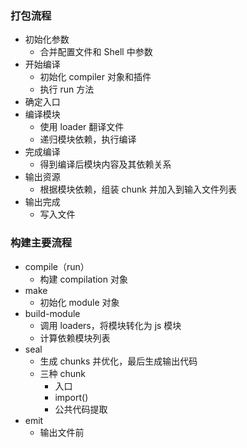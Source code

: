 ### 打包流程

- 初始化参数
  - 合并配置文件和 Shell 中参数
- 开始编译
  - 初始化 compiler 对象和插件
  - 执行 run 方法
- 确定入口
- 编译模块
  - 使用 loader 翻译文件
  - 递归模块依赖，执行编译
- 完成编译
  - 得到编译后模块内容及其依赖关系
- 输出资源
  - 根据模块依赖，组装 chunk 并加入到输入文件列表
- 输出完成
  - 写入文件

### 构建主要流程

- compile（run）
  - 构建 compilation 对象
- make
  - 初始化 module 对象
- build-module
  - 调用 loaders，将模块转化为 js 模块
  - 计算依赖模块列表
- seal
  - 生成 chunks 并优化，最后生成输出代码
  - 三种 chunk
    - 入口
    - import()
    - 公共代码提取
- emit
  - 输出文件前
